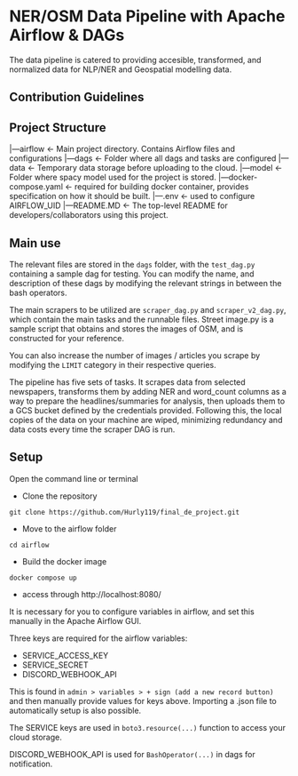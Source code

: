 # NER/OSM Data Pipeline with Apache Airflow & DAGs 
The data pipeline is catered to providing accesible, transformed, and normalized data for NLP/NER and Geospatial modelling data.

## Contribution Guidelines



## Project Structure
|—airflow                   <- Main project directory. Contains Airflow files and configurations
    |—dags                  <- Folder where all dags and tasks are configured
    |—data                  <- Temporary data storage before uploading to the cloud. 
    |—model                 <- Folder where spacy model used for the project is stored.
    |—docker-compose.yaml   <- required for building docker container, provides specification on how it should be built.
    |—.env                  <- used to configure AIRFLOW_UID
|—README.MD                 <- The top-level README for developers/collaborators using this project.


## Main use 
The relevant files are stored in the `dags` folder, with the `test_dag.py` containing a sample dag for testing. You can modify the name, and description of these dags by modifying the relevant strings in between the bash operators.

The main scrapers to be utilized are `scraper_dag.py` and `scraper_v2_dag.py`, which contain the main tasks and the runnable files. Street image.py is a sample script that obtains and stores the images of OSM, and is constructed for your reference. 

You can also increase the number of images / articles you scrape by modifying the `LIMIT` category in their respective queries.

The pipeline has five sets of tasks. It scrapes data from selected newspapers, transforms them by adding NER and word_count columns as a way to prepare the headlines/summaries for analysis, then uploads them to a GCS bucket defined by the credentials provided. Following this, the local copies of the data on your machine are wiped, minimizing redundancy and data costs every time the scraper DAG is run. 

## Setup 
Open the command line or terminal

- Clone the repository

```
git clone https://github.com/Hurly119/final_de_project.git
```

- Move to the airflow folder

```
cd airflow
```

- Build the docker image

```
docker compose up
```

- access through http://localhost:8080/

It is necessary for you to configure variables in airflow, and set this manually in the Apache Airflow GUI.

Three keys are required for the airflow variables:
- SERVICE_ACCESS_KEY
- SERVICE_SECRET
- DISCORD_WEBHOOK_API

This is found in `admin > variables > + sign (add a new record button)` and then manually provide values for keys above.
Importing a .json file to automatically setup is also possible.

The SERVICE keys are used in `boto3.resource(...)` function to access your cloud storage.

DISCORD_WEBHOOK_API is used for `BashOperator(...)` in dags for notification.   




